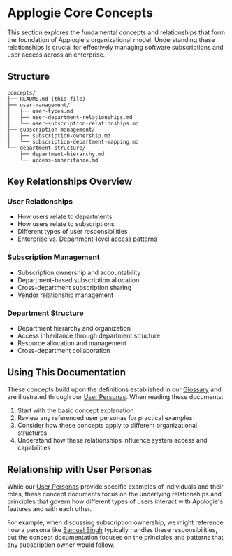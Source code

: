 # Applogie Core Concepts

This section explores the fundamental concepts and relationships that form the foundation of Applogie's organizational model. Understanding these relationships is crucial for effectively managing software subscriptions and user access across an enterprise.

## Structure

```
concepts/
├── README.md (this file)
├── user-management/
│   ├── user-types.md
│   ├── user-department-relationships.md
│   └── user-subscription-relationships.md
├── subscription-management/
│   ├── subscription-ownership.md
│   └── subscription-department-mapping.md
└── department-structure/
    ├── department-hierarchy.md
    └── access-inheritance.md
```

## Key Relationships Overview

### User Relationships
- How users relate to departments
- How users relate to subscriptions
- Different types of user responsibilities
- Enterprise vs. Department-level access patterns

### Subscription Management
- Subscription ownership and accountability
- Department-based subscription allocation
- Cross-department subscription sharing
- Vendor relationship management

### Department Structure
- Department hierarchy and organization
- Access inheritance through department structure
- Resource allocation and management
- Cross-department collaboration

## Using This Documentation

These concepts build upon the definitions established in our [Glossary](../glossary.md) and are illustrated through our [User Personas](../user-personas/). When reading these documents:

1. Start with the basic concept explanation
2. Review any referenced user personas for practical examples
3. Consider how these concepts apply to different organizational structures
4. Understand how these relationships influence system access and capabilities

## Relationship with User Personas

While our [User Personas](../user-personas/) provide specific examples of individuals and their roles, these concept documents focus on the underlying relationships and principles that govern how different types of users interact with Applogie's features and with each other.

For example, when discussing subscription ownership, we might reference how a persona like [Samuel Singh](../user-personas/external/subscription-owner.md) typically handles these responsibilities, but the concept documentation focuses on the principles and patterns that any subscription owner would follow.
